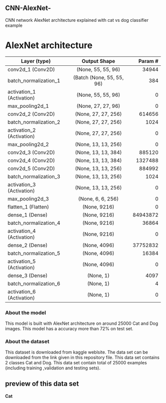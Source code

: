 ## CNN-AlexNet-
CNN network AlexNet architecture explained with cat vs dog classifier example


# AlexNet architecture

  Layer (type)            |    Output Shape            | Param # |   
--------------------------|:--------------------------:|--------:|
conv2d_1 (Conv2D)         |   (None, 55, 55, 96)       |  34944  |  
batch_normalization_1     |(Batch (None, 55, 55, 96)   |   384   |     
activation_1 (Activation) |   (None, 55, 55, 96)       |    0    |    
max_pooling2d_1           | (None, 27, 27, 96)         |    0    |   
conv2d_2 (Conv2D)         |   (None, 27, 27, 256)      | 614656  | 
batch_normalization_2     | (None, 27, 27, 256)        |  1024   |  
activation_2 (Activation) |    (None, 27, 27, 256)     |    0    |  
max_pooling2d_2           | (None, 13, 13, 256)        |    0    |  
conv2d_3 (Conv2D)         |   (None, 13, 13, 384)      |  885120 | 
conv2d_4 (Conv2D)         |  (None, 13, 13, 384)       | 1327488 |
conv2d_5 (Conv2D)         |   (None, 13, 13, 256)      | 884992  |
batch_normalization_3     | (None, 13, 13, 256)        |  1024   | 
activation_3 (Activation) |   (None, 13, 13, 256)      |   0     | 
max_pooling2d_3           | (None, 6, 6, 256)          |   0     |
flatten_1 (Flatten)       |   (None, 9216)             |   0     |
dense_1 (Dense)           |   (None, 9216)             | 84943872|
batch_normalization_4     | (None, 9216)               |  36864  |
activation_4 (Activation) |   (None, 9216)             |  0      |
dense_2 (Dense)           |   (None, 4096)             | 37752832|
batch_normalization_5     | (None, 4096)               |  16384  |
activation_5 (Activation) |   (None, 4096)             |    0    |
dense_3 (Dense)           |   (None, 1)                |   4097  |
batch_normalization_6     | (None, 1)                  |    4    |
activation_6 (Activation) |   (None, 1)                |    0    |


### About the model
This model is built with AlexNet architecture on around 25000 Cat and Dog images. This model has a accuracy more than 72% on test set.

### About the dataset
This dataset is downloaded from kaggle weblsite. The data set can be downloaded from the link given in this repository file. This data set contains 2 classes 
Cat and Dog. This data set contain total of 25000 examples (including training ,validation and testing sets).

## preview of this data set
#### Cat
